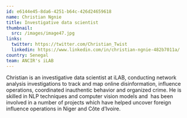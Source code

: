 ```yaml
---
id: e6144e45-8da6-4251-b64c-426d24659618
name: Christian Ngnie
title: Investigative data scientist
thumbnail:
  src: /images/image47.jpg
links:
  twitter: https://twitter.com/Christian_Twist
  linkedin: https://www.linkedin.com/in/christian-ngnie-482b7011a/
country: Senegal
team: ANCIR's iLAB
---
```


Christian is an investigative data scientist at iLAB, conducting network analysis investigations to track and map online disinformation, influence operations, coordinated inauthentic behavior and organized crime. He is skilled in NLP techniques and computer vision models and  has been involved in a number of projects which have helped uncover foreign influence operations in Niger and Côte d’Ivoire.
